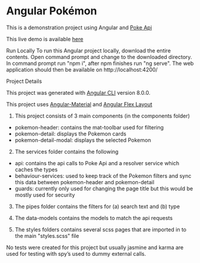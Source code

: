 # Angular Pokémon

This is a demonstration project using Angular and [Poke Api](https://pokeapi.co/)

This live demo is available [here](https://appdemo1.com)

Run Locally
To run this Angular project locally, download the entire contents. Open command prompt and change to the downloaded directory. In command prompt run "npm i", after npm finishes run "ng serve". The web application should then be available on http://localhost:4200/

Project Details

This project was generated with [Angular CLI](https://github.com/angular/angular-cli) version 8.0.0.

This project uses [Angular-Material](https://material.angular.io/) and [Angular Flex Layout](https://github.com/angular/flex-layout#readme)

1. This project consists of 3 main components (in the components folder) 
- pokemon-header: contains the mat-toolbar used for filtering
- pokemon-detail: displays the Pokemon cards
- pokemon-detail-modal: displays the selected Pokemon

2. The services folder contains the following
- api: contains the api calls to Poke Api and a resolver service which caches the types
- behaviour-services: used to keep track of the Pokemon filters and sync this data between pokemon-header and pokemon-detail
- guards: currently only used for changing the page title but this would be mostly used for security

3. The pipes folder contains the filters for (a) search text and (b) type

4. The data-models contains the models to match the api requests

5. The styles folders contains several scss pages that are imported in to the main "styles.scss" file

No tests were created for this project but usually jasmine and karma are used for testing with spy’s used to dummy external calls.

